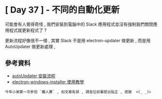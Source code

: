 # [ Day 37 ] - 不同的自動化更新 

可能會有人覺得奇怪 , 我們安裝到電腦中的 Slack 應用程式並沒有強制我們關閉應用程式就更新程式了 ?

更新流程好像很不一樣 , 其實 Slack 不是用 electron-updater 做更新 , 而是用 AutoUpdater 做更新處理 , 

## 參考資料

- [autoUpdater 安裝流程](https://github.com/electron/electron/issues/5020#issuecomment-477636990)
- [electron-windows-installer 使用教學](https://www.christianengvall.se/electron-windows-installer/)


```
今年小弟第一次參加 `鐵人賽` , 如文章有誤 , 請各位前輩提出指正 , 感謝  <(_ _)>
```



